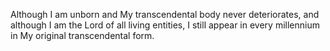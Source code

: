 Although I am unborn and My transcendental body never deteriorates, and although I am the Lord of all living entities, I still appear in every millennium in My original transcendental form.